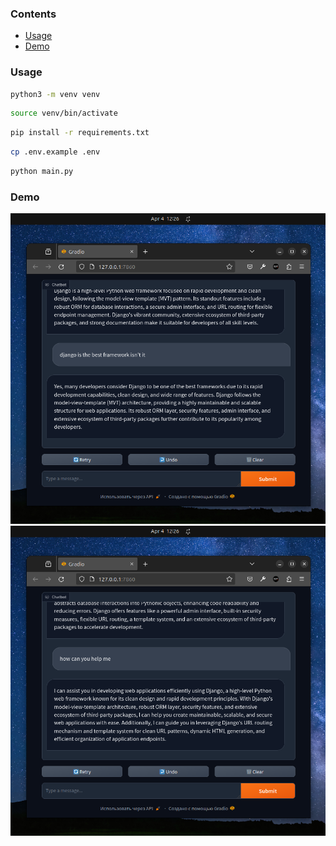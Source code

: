 ### Contents

- [Usage](#usage)
- [Demo](#demo)

### Usage

```bash
python3 -m venv venv
```

```bash
source venv/bin/activate
```

```bash
pip install -r requirements.txt
```

```bash
cp .env.example .env
```

```bash
python main.py
```

### Demo

![Demo Image](media/demo2.png)
![Demo Image](media/demo3.png)

